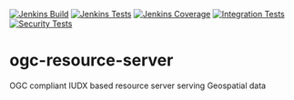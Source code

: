 [![Jenkins Build](https://img.shields.io/jenkins/build?jobUrl=https%3A%2F%2Fjenkins.iudx.io%2Fjob%2Fogc%2520resource-server%2520(master)%2520pipeline%2F)](https://jenkins.iudx.io/job/ogc%20resource-server%20(master)%20pipeline/lastBuild)
[![Jenkins Tests](https://img.shields.io/jenkins/tests?jobUrl=https%3A%2F%2Fjenkins.iudx.io%2Fjob%2Fogc%2520resource-server%2520(master)%2520pipeline%2F)](https://jenkins.iudx.io/job/ogc%20resource-server%20(master)%20pipeline/50/testReport/)
[![Jenkins Coverage](https://img.shields.io/jenkins/coverage/jacoco?jobUrl=https%3A%2F%2Fjenkins.iudx.io%2Fjob%2Fogc%2520resource-server%2520(master)%2520pipeline%2FlastBuild%2Fjacoco%2F)](https://jenkins.iudx.io/job/ogc%20resource-server%20(master)%20pipeline/lastBuild/jacoco/)
[![Integration Tests](https://img.shields.io/jenkins/build?jobUrl=https%3A%2F%2Fjenkins.iudx.io%2Fjob%2Fogc%2520resource-server%2520%28master%29%2520pipeline%2F&label=integration%20tests)](https://jenkins.iudx.io/job/ogc%20resource-server%20(master)%20pipeline/lastBuild/Integration_20Test_20Report/)
[![Security Tests](https://img.shields.io/jenkins/build?jobUrl=https%3A%2F%2Fjenkins.iudx.io%2Fjob%2Fogc%2520resource-server%2520%28master%29%2520pipeline%2F&label=security%20tests)](https://jenkins.iudx.io/job/ogc%20resource-server%20(master)%20pipeline/lastBuild/zap/)

# ogc-resource-server
OGC compliant IUDX based resource server serving Geospatial data
